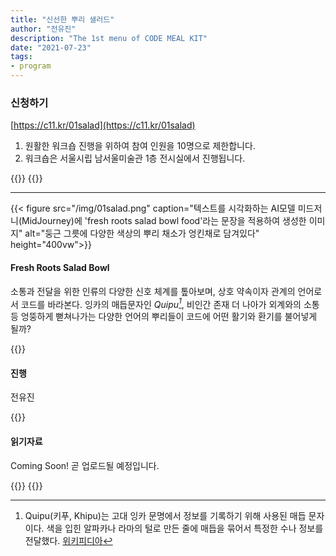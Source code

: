 ```yaml
---
title: "신선한 뿌리 샐러드"
author: "전유진"
description: "The 1st menu of CODE MEAL KIT"
date: "2021-07-23"
tags:
- program
---
```


### 신청하기 
[https://c11.kr/01salad](https://c11.kr/01salad)
1. 원활한 워크숍 진행을 위하여 참여 인원을 10명으로 제한합니다.
2. 워크숍은 서울시립 남서울미술관 1층 전시실에서 진행됩니다.

{{<break>}}
{{<break>}}

*** 

{{< figure src="/img/01salad.png" caption="텍스트를 시각화하는 AI모델 미드저니(MidJourney)에 'fresh roots salad bowl food'라는 문장을 적용하여 생성한 이미지" alt="둥근 그릇에 다양한 색상의 뿌리 채소가 엉킨채로 담겨있다" height="400vw">}}
#### Fresh Roots Salad Bowl
소통과 전달을 위한 인류의 다양한 신호 체계를 톺아보며, 상호 약속이자 관계의 언어로서 코드를 바라본다. 잉카의 매듭문자인 <cite>Quipu[^1]</cite>, 비인간 존재 더 나아가 외계와의 소통 등 엉뚱하게 뻗쳐나가는 다양한 언어의 뿌리들이 코드에 어떤 활기와 환기를 불어넣게 될까?

[^1]:Quipu(키푸, Khipu)는 고대 잉카 문명에서 정보를 기록하기 위해 사용된 매듭 문자이다. 색을 입힌 알파카나 라마의 털로 만든 줄에 매듭을 묶어서 특정한 수나 정보를 전달했다. [위키피디아](https://en.wikipedia.org/wiki/Quipu)

{{<break>}}
#### 진행  
전유진

{{<break>}}
#### 읽기자료 
Coming Soon! 
곧 업로드될 예정입니다. 


{{<break>}}
{{<break>}}
